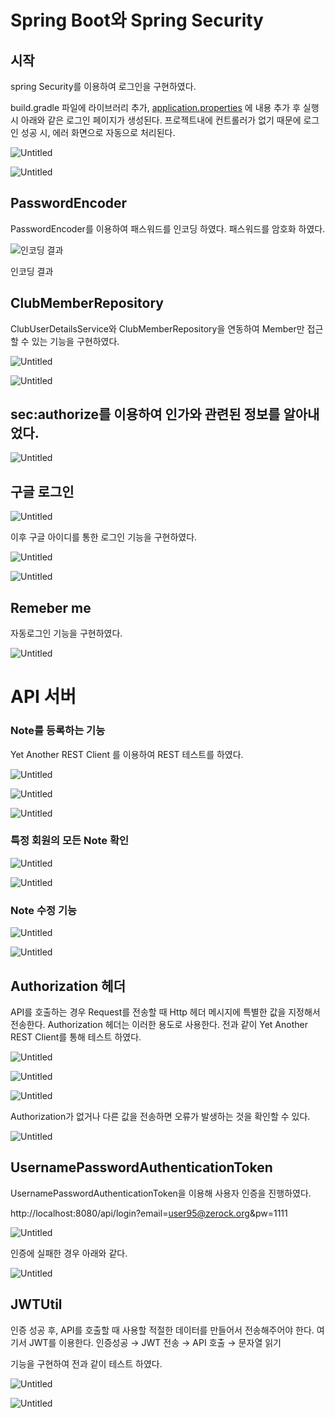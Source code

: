 # Spring Boot와 Spring Security

## 시작

spring Security를 이용하여 로그인을 구현하였다.

build.gradle 파일에 라이브러리 추가, [application.properties](http://application.properties) 에 내용 추가 후 실행 시 아래와 같은 로그인 페이지가 생성된다. 프로젝트내에 컨트롤러가 없기 때문에 로그인 성공 시, 에러 화면으로 자동으로 처리된다.

![Untitled](https://s3-us-west-2.amazonaws.com/secure.notion-static.com/810a97a4-4863-475e-a724-266e5b18c21b/Untitled.png)

![Untitled](https://s3-us-west-2.amazonaws.com/secure.notion-static.com/71b16fc7-f319-4c72-882f-19b2d2087d2e/Untitled.png)

## PasswordEncoder

PasswordEncoder를 이용하여 패스워드를 인코딩 하였다. 패스워드를 암호화 하였다.

![인코딩 결과](https://s3-us-west-2.amazonaws.com/secure.notion-static.com/f72f82d1-8c26-40b3-aa01-c47d0a884962/Untitled.png)

인코딩 결과

## ClubMemberRepository

ClubUserDetailsService와 ClubMemberRepository을 연동하여 Member만 접근할 수 있는 기능을 구현하였다.

![Untitled](https://s3-us-west-2.amazonaws.com/secure.notion-static.com/de9a0381-1926-4d4a-903e-5226b3350337/Untitled.png)

![Untitled](https://s3-us-west-2.amazonaws.com/secure.notion-static.com/fbda72f0-86b8-4973-b3e7-4a845eeedd71/Untitled.png)

## sec:authorize를 이용하여 인가와 관련된 정보를 알아내었다.

![Untitled](https://s3-us-west-2.amazonaws.com/secure.notion-static.com/95acc339-d67f-4ae2-bba2-1074d138f0e9/Untitled.png)

## 구글 로그인

![Untitled](https://s3-us-west-2.amazonaws.com/secure.notion-static.com/65ff3ffc-cee4-45d0-a5d6-e27fad676ab3/Untitled.png)

이후 구글 아이디를 통한 로그인 기능을 구현하였다.

![Untitled](https://s3-us-west-2.amazonaws.com/secure.notion-static.com/79437067-237f-4378-88bb-4949f78ca641/Untitled.png)

![Untitled](https://s3-us-west-2.amazonaws.com/secure.notion-static.com/c210d755-77dc-47ff-9142-9723cfbecc4a/Untitled.png)

## Remeber me

자동로그인 기능을 구현하였다.

![Untitled](https://s3-us-west-2.amazonaws.com/secure.notion-static.com/2886d656-b4fb-4d13-a4d4-939750a7b0ef/Untitled.png)

# API 서버

### Note를 등록하는 기능

Yet Another REST Client 를 이용하여 REST 테스트를 하였다. 

![Untitled](https://s3-us-west-2.amazonaws.com/secure.notion-static.com/7ed14ebd-24f4-45f5-a7b7-c5f00a32cfb7/Untitled.png)

![Untitled](https://s3-us-west-2.amazonaws.com/secure.notion-static.com/0583f0c1-fe46-4f06-99ff-01777dbd7782/Untitled.png)

![Untitled](https://s3-us-west-2.amazonaws.com/secure.notion-static.com/926deb9e-8507-4d93-86f8-014d7d32343d/Untitled.png)

### 특정 회원의 모든 Note 확인

![Untitled](https://s3-us-west-2.amazonaws.com/secure.notion-static.com/7266e569-9a28-4852-a20f-77480ce80cd4/Untitled.png)

![Untitled](https://s3-us-west-2.amazonaws.com/secure.notion-static.com/c1e14fef-b6eb-4f21-8089-867668049b97/Untitled.png)

### Note 수정 기능

![Untitled](https://s3-us-west-2.amazonaws.com/secure.notion-static.com/f7d7b41b-3372-48cd-a090-15c7915b2b71/Untitled.png)

![Untitled](https://s3-us-west-2.amazonaws.com/secure.notion-static.com/65f0f131-e758-4e37-b7ba-30aee2a9427a/Untitled.png)

## Authorization 헤더

API를 호출하는 경우 Request를 전송할 때 Http 헤더 메시지에 특별한 값을 지정해서 전송한다. Authorization 헤더는 이러한 용도로 사용한다. 전과 같이 Yet Another REST Client를 통해 테스트 하였다.

![Untitled](https://s3-us-west-2.amazonaws.com/secure.notion-static.com/20463505-cb9a-41d6-9de3-06d8e6d8846b/Untitled.png)

![Untitled](https://s3-us-west-2.amazonaws.com/secure.notion-static.com/4a45d143-c6a9-4de5-b619-a0523a29ae83/Untitled.png)

![Untitled](https://s3-us-west-2.amazonaws.com/secure.notion-static.com/becd52a5-5bc4-498c-9788-cdd6520488a7/Untitled.png)

Authorization가 없거나 다른 값을 전송하면 오류가 발생하는 것을 확인할 수 있다.

![Untitled](https://s3-us-west-2.amazonaws.com/secure.notion-static.com/cd40e36c-410b-4664-8791-681f41749111/Untitled.png)

## UsernamePasswordAuthenticationToken

UsernamePasswordAuthenticationToken을 이용해 사용자 인증을 진행하였다.

http://localhost:8080/api/login?email=user95@zerock.org&pw=1111

![Untitled](https://s3-us-west-2.amazonaws.com/secure.notion-static.com/be7adbfb-46a5-477d-aa52-07c3f757a32d/Untitled.png)

인증에 실패한 경우 아래와 같다.

![Untitled](https://s3-us-west-2.amazonaws.com/secure.notion-static.com/5c805260-7103-4c2b-92e7-e47f8051dba3/Untitled.png)

## JWTUtil

인증 성공 후, API를 호출할 때 사용할 적절한 데이터를 만들어서 전송해주어야 한다. 여기서 JWT를 이용한다. 인증성공 → JWT 전송 → API 호출 → 문자열 읽기

기능을 구현하여 전과 같이 테스트 하였다.

![Untitled](https://s3-us-west-2.amazonaws.com/secure.notion-static.com/690ee9f0-916c-400b-a6a4-9972cce2af33/Untitled.png)

![Untitled](https://s3-us-west-2.amazonaws.com/secure.notion-static.com/205bb897-4a50-4d83-9946-ccb7ddbbad0f/Untitled.png)
